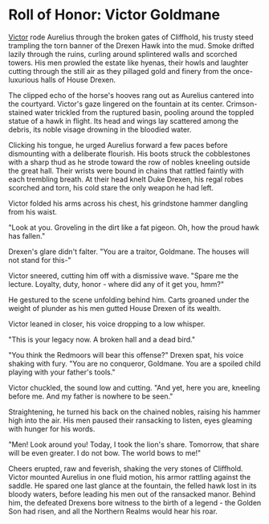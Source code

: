 # Roll of Honor: Victor Goldmane

[Victor](../../heroes-of-rathe/victor-goldmane-about.md) rode Aurelius through the broken gates of Cliffhold, his trusty steed trampling the torn banner of the Drexen Hawk into the mud. Smoke drifted lazily through the ruins, curling around splintered walls and scorched towers. His men prowled the estate like hyenas, their howls and laughter cutting through the still air as they pillaged gold and finery from the once-luxurious halls of House Drexen.

The clipped echo of the horse's hooves rang out as Aurelius cantered into the courtyard. Victor's gaze lingered on the fountain at its center. Crimson-stained water trickled from the ruptured basin, pooling around the toppled statue of a hawk in flight. Its head and wings lay scattered among the debris, its noble visage drowning in the bloodied water.

Clicking his tongue, he urged Aurelius forward a few paces before dismounting with a deliberate flourish. His boots struck the cobblestones with a sharp thud as he strode toward the row of nobles kneeling outside the great hall. Their wrists were bound in chains that rattled faintly with each trembling breath. At their head knelt Duke Drexen, his regal robes scorched and torn, his cold stare the only weapon he had left.

Victor folded his arms across his chest, his grindstone hammer dangling from his waist.

"Look at you. Groveling in the dirt like a fat pigeon. Oh, how the proud hawk has fallen."

Drexen's glare didn't falter. "You are a traitor, Goldmane. The houses will not stand for this-"

Victor sneered, cutting him off with a dismissive wave. "Spare me the lecture. Loyalty, duty, honor - where did any of it get you, hmm?"

He gestured to the scene unfolding behind him. Carts groaned under the weight of plunder as his men gutted House Drexen of its wealth.

Victor leaned in closer, his voice dropping to a low whisper.

"This is your legacy now. A broken hall and a dead bird."

"You think the Redmoors will bear this offense?" Drexen spat, his voice shaking with fury. "You are no conqueror, Goldmane. You are a spoiled child playing with your father's tools."

Victor chuckled, the sound low and cutting. "And yet, here you are, kneeling before me. And my father is nowhere to be seen."

Straightening, he turned his back on the chained nobles, raising his hammer high into the air. His men paused their ransacking to listen, eyes gleaming with hunger for his words.

"Men! Look around you! Today, I took the lion's share. Tomorrow, that share will be even greater. I do not bow. The world bows to me!"

Cheers erupted, raw and feverish, shaking the very stones of Cliffhold. Victor mounted Aurelius in one fluid motion, his armor rattling against the saddle. He spared one last glance at the fountain, the felled hawk lost in its bloody waters, before leading his men out of the ransacked manor. Behind him, the defeated Drexens bore witness to the birth of a legend - the Golden Son had risen, and all the Northern Realms would hear his roar.
